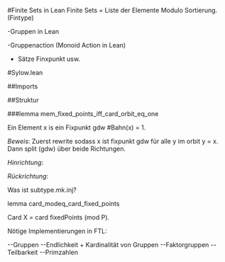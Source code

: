 #Finite Sets in Lean
Finite Sets = Liste der Elemente Modulo Sortierung.
(Fintype)

-Gruppen in Lean

-Gruppenaction (Monoid Action in Lean)
+ Sätze Finxpunkt usw.



#Sylow.lean

##Imports

##Struktur

###lemma mem_fixed_points_iff_card_orbit_eq_one 

Ein Element x is ein Fixpunkt gdw #Bahn(x) = 1.

*Beweis*:
Zuerst rewrite sodass
x ist fixpunkt gdw für alle y im orbit y = x.
Dann split (gdw) über beide Richtungen.

*Hinrichtung*:



*Rückrichtung*:

Was ist subtype.mk.inj?

lemma card_modeq_card_fixed_points

Card X = card fixedPoints (mod P).



Nötige Implementierungen in FTL:

--Gruppen
--Endlichkeit + Kardinalität von Gruppen
--Faktorgruppen
--Teilbarkeit
--Primzahlen

